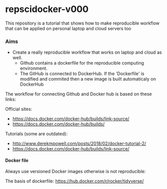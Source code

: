 # repscidocker-v000
This repository is a tutorial that shows how to make reproducible workflow that can be applied on personal laptop and cloud servers too 

### Aims

* Create a really reproducible workflow that works on laptop and cloud as well.
  * Github contains a dockerfile for the reproducible computing environment.
  * The GitHub is connected to DockerHub. If the 'Dockerfile' is modified and commited then a new image is built automaticaly on DockerHub 

The workflow for connecting Github and Docker hub is based on these links:

Official sites:

* https://docs.docker.com/docker-hub/builds/link-source/
* https://docs.docker.com/docker-hub/builds/

Tutorials (some are outdated):

* http://www.derekmpowell.com/posts/2018/02/docker-tutorial-2/
* https://docs.docker.com/docker-hub/builds/link-source/

#### Docker file

Always use versioned Docker images otherwise is not reproducible:

The basis of dockerfile: https://hub.docker.com/r/rocker/tidyverse/
